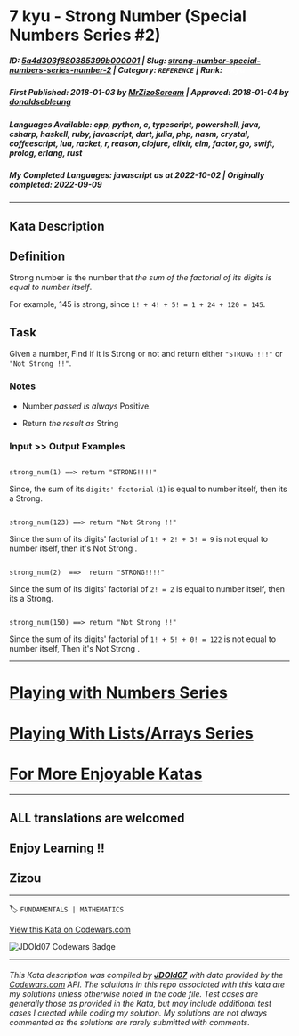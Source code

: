 # 7 kyu - Strong Number (Special Numbers Series #2)  

##### **ID**: [5a4d303f880385399b000001](https://www.codewars.com/kata/5a4d303f880385399b000001) | **Slug**: [strong-number-special-numbers-series-number-2](https://www.codewars.com/kata/5a4d303f880385399b000001) | **Category**: `REFERENCE` | **Rank**: <span style="color:white">7 kyu</span>

##### **First Published**: 2018-01-03 ***by*** [MrZizoScream](https://www.codewars.com/users/MrZizoScream) | **Approved**: 2018-01-04 ***by*** [donaldsebleung](https://www.codewars.com/users/donaldsebleung)

##### **Languages Available**: cpp, python, c, typescript, powershell, java, csharp, haskell, ruby, javascript, dart, julia, php, nasm, crystal, coffeescript, lua, racket, r, reason, clojure, elixir, elm, factor, go, swift, prolog, erlang, rust

##### **My Completed Languages**: javascript ***as at*** 2022-10-02 | **Originally completed**: 2022-09-09

---

## Kata Description


## Definition



Strong number is the number that *the sum of the factorial of its digits is equal to number itself*.



For example, 145 is strong, since `1! + 4! + 5! = 1 + 24 + 120 = 145`.



## Task



Given a number, Find if it is Strong or not and return either `"STRONG!!!!"` or `"Not Strong !!"`.



### Notes 



* Number *passed is always*  Positive.

* Return *the result as* String



### Input >> Output Examples



```

strong_num(1) ==> return "STRONG!!!!"

```

Since, the sum of its `digits' factorial` (`1`) is equal to number itself, then its a Strong.



```

strong_num(123) ==> return "Not Strong !!"

```

Since the sum of its digits' factorial of `1! + 2! + 3! = 9` is not equal to number itself, then it's  Not Strong . 



```

strong_num(2)  ==>  return "STRONG!!!!"

```

Since the sum of its digits' factorial of `2! = 2` is equal to number itself, then its a Strong.



```

strong_num(150) ==> return "Not Strong !!"

```



Since the sum of its digits' factorial of `1! + 5! + 0! = 122` is not equal to number itself, Then it's Not Strong . 

___



# [Playing with Numbers Series](https://www.codewars.com/collections/playing-with-numbers)



# [Playing With Lists/Arrays Series](https://www.codewars.com/collections/playing-with-lists-slash-arrays)



# [For More Enjoyable Katas](http://www.codewars.com/users/MrZizoScream/authored)

___



## ALL translations are welcomed



## Enjoy Learning !!

## Zizou



---


🏷 `FUNDAMENTALS | MATHEMATICS`


[View this Kata on Codewars.com](https://www.codewars.com/kata/5a4d303f880385399b000001)

![](https://www.codewars.com/users/jdold07/badges/large "JDOld07 Codewars Badge")

---

###### *This Kata description was compiled by [**JDOld07**](https://tpstech.dev) with data provided by the [Codewars.com](https://www.codewars.com) API.  The solutions in this repo associated with this kata are my solutions unless otherwise noted in the code file.  Test cases are generally those as provided in the Kata, but may include additional test cases I created while coding my solution.  My solutions are not always commented as the solutions are rarely submitted with comments.*
